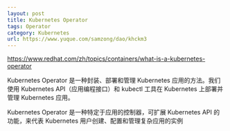 ```yaml
---
layout: post
title: Kubernetes Operator
tags: Operator
category: Kubernetes
url: https://www.yuque.com/samzong/dao/khckm3
---
```


<https://www.redhat.com/zh/topics/containers/what-is-a-kubernetes-operator>

Kubernetes Operator 是一种封装、部署和管理 Kubernetes 应用的方法。我们使用 Kubernetes API（应用编程接口）和 kubectl 工具在 Kubernetes 上部署并管理 Kubernetes 应用。

Kubernetes Operator 是一种特定于应用的控制器，可扩展 Kubernetes API 的功能，来代表 Kubernetes 用户创建、配置和管理复杂应用的实例
